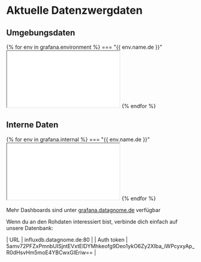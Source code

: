# Aktuelle Datenzwergdaten

## Umgebungsdaten

{% for env in grafana.environment %}
=== "{{ env.name.de }}"
    <iframe src="{{ grafana.base_url }}{{ env.panel }}" class="grafana-iframe"></iframe>
{% endfor %}

## Interne Daten

{% for env in grafana.internal %}
=== "{{ env.name.de }}"
    <iframe src="{{ grafana.base_url }}{{ env.panel }}" class="grafana-iframe"></iframe>
{% endfor %}

Mehr Dashboards sind unter <a href="https://grafana.datagnome.de">grafana.datagnome.de</a> verfügbar

Wenn du an den Rohdaten interessiert bist, verbinde dich einfach auf unsere Datenbank:

| URL | influxdb.datagnome.de:80 |
| Auth token | 5amv72PFZxPmnbUISjntEVxtElDYMhkeofg9Deo1ykO6Zy2XIba_iWPcyxyAp_R0dHsvHm5moE4YBCwxGIEriw== |